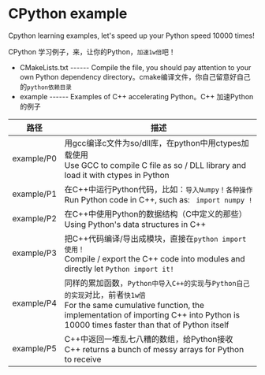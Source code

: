 # CPython example

Cpython learning examples, let's speed up your Python speed 10000 times!

CPython 学习例子，来，让你的Python，`加速1w倍`吧！

- CMakeLists.txt ------ Compile the file, you should pay attention to your own Python dependency directory。cmake编译文件，你自己留意好自己的`python依赖目录`
- example ------ Examples of C++ accelerating Python。C++ 加速Python的例子



| 路径       | 描述                                                         |
| ---------- | ------------------------------------------------------------ |
| example/P0 | 用gcc编译c文件为so/dll库，在python中用ctypes加载使用<br />Use GCC to compile C file as so / DLL library and load it with ctypes in Python |
| example/P1 | 在C++中运行Python代码，比如：`导入Numpy！各种操作`<br />Run Python code in C++, such as: ` import numpy !` |
| example/P2 | 在C++中使用Python的数据结构（C中定义的那些）<br />Using Python's data structures in C++ |
| example/P3 | 把C++代码编译/导出成模块，直接在`python import使用！`<br />Compile / export the C++ code into modules and directly let ` Python import it! ` |
| example/P4 | 同样的累加函数，`Python中导入C++的实现`与`Python自己的实现`对比，前者`快1w倍`<br />For the same cumulative function, the implementation of importing C++ into Python is 10000 times faster than that of Python itself |
| example/P5 | C++中返回一堆乱七八糟的数组，给Python接收<br />C++ returns a bunch of messy arrays for Python to receive |

